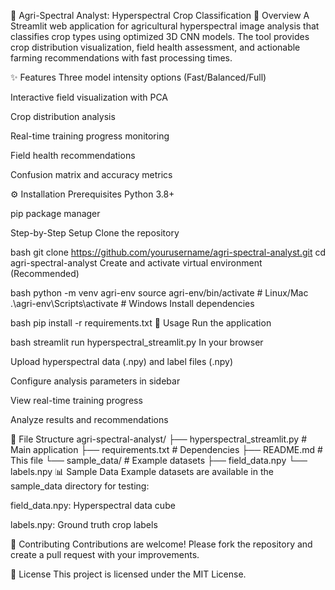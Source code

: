🌱 Agri-Spectral Analyst: Hyperspectral Crop Classification
📝 Overview
A Streamlit web application for agricultural hyperspectral image analysis that classifies crop types using optimized 3D CNN models. The tool provides crop distribution visualization, field health assessment, and actionable farming recommendations with fast processing times.

✨ Features
Three model intensity options (Fast/Balanced/Full)

Interactive field visualization with PCA

Crop distribution analysis

Real-time training progress monitoring

Field health recommendations

Confusion matrix and accuracy metrics

⚙️ Installation
Prerequisites
Python 3.8+

pip package manager

Step-by-Step Setup
Clone the repository

bash
git clone https://github.com/yourusername/agri-spectral-analyst.git
cd agri-spectral-analyst
Create and activate virtual environment (Recommended)

bash
python -m venv agri-env
source agri-env/bin/activate  # Linux/Mac
.\agri-env\Scripts\activate  # Windows
Install dependencies

bash
pip install -r requirements.txt
🚀 Usage
Run the application

bash
streamlit run hyperspectral_streamlit.py
In your browser

Upload hyperspectral data (.npy) and label files (.npy)

Configure analysis parameters in sidebar

View real-time training progress

Analyze results and recommendations

📂 File Structure
agri-spectral-analyst/
├── hyperspectral_streamlit.py  # Main application
├── requirements.txt           # Dependencies
├── README.md                  # This file
└── sample_data/               # Example datasets
    ├── field_data.npy
    └── labels.npy
📊 Sample Data
Example datasets are available in the sample_data directory for testing:

field_data.npy: Hyperspectral data cube

labels.npy: Ground truth crop labels

🤝 Contributing
Contributions are welcome! Please fork the repository and create a pull request with your improvements.

📜 License
This project is licensed under the MIT License.
